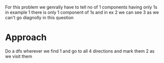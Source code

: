 For this problem we genrally have to tell no of 1 components having only 1s in example 1
there is only 1 component of 1s and in ex 2 we can see 3 as we can't go diagnolly in this question
​
# Approach
Do a dfs wherever we find 1 and go to all 4 directions and mark them 2 as we visit them